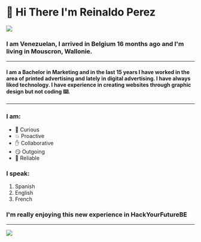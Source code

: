 # :wave: Hi There I'm Reinaldo Perez
![](https://1.bp.blogspot.com/-eeRXVD-UUPw/XnJTtFKdjjI/AAAAAAAAyz8/C2hA0NNBsKojmOwI6Yz-reDCqWcwgVumQCLcBGAsYHQ/s1600/Flag_of_Venezuela.gif)

### I am Venezuelan, I arrived in Belgium 16 months ago and I'm living in Mouscron, Wallonie. 
****
#### I am a Bachelor in Marketing and in the last 15 years I have worked in the area of printed advertising and lately in digital advertising. I have always liked technology. I have experience in creating websites through graphic design but not coding :keyboard:.
****
### I am:
* :monocle_face:    Curious
* :boom:    Proactive
* :raised_hand:    Collaborative
* :smirk:    Outgoing
* :purple_heart:    Reliable

### I speak:
1. Spanish
2. English
3. French

### I'm really enjoying this new experience in HackYourFutureBE
****
![](https://user-images.githubusercontent.com/57039079/68556083-b2038700-0428-11ea-8add-e9abd09f6b23.gif)
